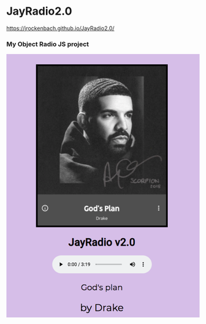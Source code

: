 # JayRadio2.0
https://jrockenbach.github.io/JayRadio2.0/

### My Object Radio JS project

![Project Showcase](https://github.com/SunShineOneX/JayRadio2.0/blob/master/JayRadio.png?raw=true)
